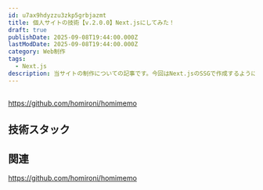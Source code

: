 ```yaml
---
id: u7ax9hdyzzu3zkp5grbjazmt
title: 個人サイトの技術【v.2.0.0】Next.jsにしてみた！
draft: true
publishDate: 2025-09-08T19:44:00.000Z
lastModDate: 2025-09-08T19:44:00.000Z
category: Web制作
tags:
  - Next.js
description: 当サイトの制作についての記事です。今回はNext.jsのSSGで作成するようにリニューアルしました！
---
```

## 

https://github.com/homironi/homimemo

## 技術スタック

## 関連

https://github.com/homironi/homimemo

